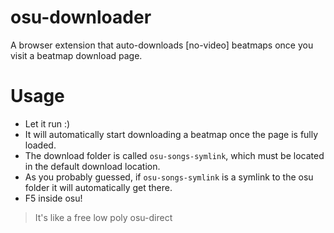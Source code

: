 # osu-downloader
A browser extension that auto-downloads [no-video] beatmaps once you visit a beatmap download page.

# Usage
* Let it run :)
* It will automatically start downloading a beatmap once the page is fully loaded.
* The download folder is called `osu-songs-symlink`, which must be located in the default download location.
* As you probably guessed, if `osu-songs-symlink` is a symlink to the osu folder it will automatically get there.
* F5 inside osu!

>It's like a free low poly osu-direct
